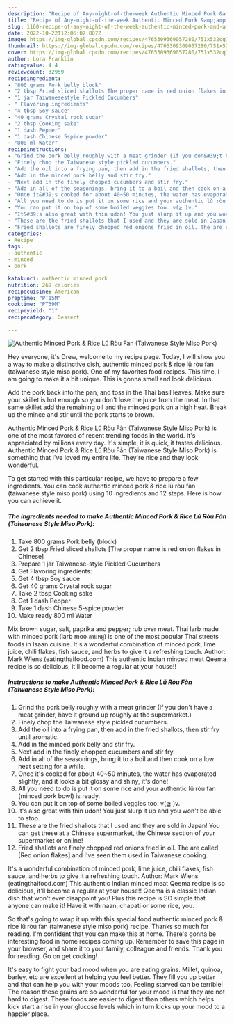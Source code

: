 ```yaml
---
description: "Recipe of Any-night-of-the-week Authentic Minced Pork &amp;amp; Rice Lǔ Ròu Fàn (Taiwanese Style  Miso Pork)"
title: "Recipe of Any-night-of-the-week Authentic Minced Pork &amp;amp; Rice Lǔ Ròu Fàn (Taiwanese Style  Miso Pork)"
slug: 1160-recipe-of-any-night-of-the-week-authentic-minced-pork-and-amp-rice-l-rou-fan-taiwanese-style-miso-pork
date: 2022-10-22T12:06:07.807Z
image: https://img-global.cpcdn.com/recipes/4765309369057280/751x532cq70/authentic-minced-pork-rice-lǔ-rou-fan-taiwanese-style-miso-pork-recipe-main-photo.jpg
thumbnail: https://img-global.cpcdn.com/recipes/4765309369057280/751x532cq70/authentic-minced-pork-rice-lǔ-rou-fan-taiwanese-style-miso-pork-recipe-main-photo.jpg
cover: https://img-global.cpcdn.com/recipes/4765309369057280/751x532cq70/authentic-minced-pork-rice-lǔ-rou-fan-taiwanese-style-miso-pork-recipe-main-photo.jpg
author: Lora Franklin
ratingvalue: 4.4
reviewcount: 32959
recipeingredient:
- "800 grams Pork belly block"
- "2 tbsp Fried sliced shallots The proper name is red onion flakes in Chinese"
- "1 jar Taiwanesestyle Pickled Cucumbers"
- " Flavoring ingredients"
- "4 tbsp Soy sauce"
- "40 grams Crystal rock sugar"
- "2 tbsp Cooking sake"
- "1 dash Pepper"
- "1 dash Chinese 5spice powder"
- "800 ml Water"
recipeinstructions:
- "Grind the pork belly roughly with a meat grinder (If you don&#39;t have a meat grinder, have it ground up roughly at the supermarket.)"
- "Finely chop the Taiwanese style pickled cucumbers."
- "Add the oil into a frying pan, then add in the fried shallots, then stir fry until aromatic."
- "Add in the minced pork belly and stir fry."
- "Next add in the finely chopped cucumbers and stir fry."
- "Add in all of the seasonings, bring it to a boil and then cook on a low heat setting for a while."
- "Once it&#39;s cooked for about 40~50 minutes, the water has evaporated slightly, and it looks a bit glossy and shiny, it&#39;s done!"
- "All you need to do is put it on some rice and your authentic lǔ ròu fàn (minced pork bowl) is ready."
- "You can put it on top of some boiled veggies too. v(≧ )v."
- "It&#39;s also great with thin udon! You just slurp it up and you won&#39;t be able to stop."
- "These are the fried shallots that I used and they are sold in Japan! You can get these at a Chinese supermarket, the Chinese section of your supermarket or online!"
- "Fried shallots are finely chopped red onions fried in oil. The are called [Red onion flakes] and I&#39;ve seen them used in Taiwanese cooking."
categories:
- Recipe
tags:
- authentic
- minced
- pork

katakunci: authentic minced pork 
nutrition: 269 calories
recipecuisine: American
preptime: "PT15M"
cooktime: "PT39M"
recipeyield: "1"
recipecategory: Dessert

---
```



![Authentic Minced Pork &amp; Rice Lǔ Ròu Fàn (Taiwanese Style  Miso Pork)](https://img-global.cpcdn.com/recipes/4765309369057280/751x532cq70/authentic-minced-pork-rice-lǔ-rou-fan-taiwanese-style-miso-pork-recipe-main-photo.jpg)

Hey everyone, it's Drew, welcome to my recipe page. Today, I will show you a way to make a distinctive dish, authentic minced pork &amp; rice lǔ ròu fàn (taiwanese style  miso pork). One of my favorites food recipes. This time, I am going to make it a bit unique. This is gonna smell and look delicious.

Add the pork back into the pan, and toss in the Thai basil leaves. Make sure your skillet is hot enough so you don&#39;t lose the juice from the meat. In that same skillet add the remaining oil and the minced pork on a high heat. Break up the mince and stir until the pork starts to brown.

Authentic Minced Pork &amp; Rice Lǔ Ròu Fàn (Taiwanese Style  Miso Pork) is one of the most favored of recent trending foods in the world. It's appreciated by millions every day. It's simple, it is quick, it tastes delicious. Authentic Minced Pork &amp; Rice Lǔ Ròu Fàn (Taiwanese Style  Miso Pork) is something that I've loved my entire life. They're nice and they look wonderful.


To get started with this particular recipe, we have to prepare a few ingredients. You can cook authentic minced pork &amp; rice lǔ ròu fàn (taiwanese style  miso pork) using 10 ingredients and 12 steps. Here is how you can achieve it.

<!--inarticleads1-->

##### The ingredients needed to make Authentic Minced Pork &amp; Rice Lǔ Ròu Fàn (Taiwanese Style  Miso Pork):

1. Take 800 grams Pork belly (block)
1. Get 2 tbsp Fried sliced shallots [The proper name is red onion flakes in Chinese]
1. Prepare 1 jar Taiwanese-style Pickled Cucumbers
1. Get  Flavoring ingredients:
1. Get 4 tbsp Soy sauce
1. Get 40 grams Crystal rock sugar
1. Take 2 tbsp Cooking sake
1. Get 1 dash Pepper
1. Take 1 dash Chinese 5-spice powder
1. Make ready 800 ml Water


Mix brown sugar, salt, paprika and pepper; rub over meat. Thai larb made with minced pork (larb moo ลาบหมู) is one of the most popular Thai streets foods in Isaan cuisine. It&#39;s a wonderful combination of minced pork, lime juice, chili flakes, fish sauce, and herbs to give it a refreshing touch. Author: Mark Wiens (eatingthaifood.com) This authentic Indian minced meat Qeema recipe is so delicious, it&#39;ll become a regular at your house!! 

<!--inarticleads2-->

##### Instructions to make Authentic Minced Pork &amp; Rice Lǔ Ròu Fàn (Taiwanese Style  Miso Pork):

1. Grind the pork belly roughly with a meat grinder (If you don&#39;t have a meat grinder, have it ground up roughly at the supermarket.)
1. Finely chop the Taiwanese style pickled cucumbers.
1. Add the oil into a frying pan, then add in the fried shallots, then stir fry until aromatic.
1. Add in the minced pork belly and stir fry.
1. Next add in the finely chopped cucumbers and stir fry.
1. Add in all of the seasonings, bring it to a boil and then cook on a low heat setting for a while.
1. Once it&#39;s cooked for about 40~50 minutes, the water has evaporated slightly, and it looks a bit glossy and shiny, it&#39;s done!
1. All you need to do is put it on some rice and your authentic lǔ ròu fàn (minced pork bowl) is ready.
1. You can put it on top of some boiled veggies too. v(≧ )v.
1. It&#39;s also great with thin udon! You just slurp it up and you won&#39;t be able to stop.
1. These are the fried shallots that I used and they are sold in Japan! You can get these at a Chinese supermarket, the Chinese section of your supermarket or online!
1. Fried shallots are finely chopped red onions fried in oil. The are called [Red onion flakes] and I&#39;ve seen them used in Taiwanese cooking.


It&#39;s a wonderful combination of minced pork, lime juice, chili flakes, fish sauce, and herbs to give it a refreshing touch. Author: Mark Wiens (eatingthaifood.com) This authentic Indian minced meat Qeema recipe is so delicious, it&#39;ll become a regular at your house!! Qeema is a classic Indian dish that won&#39;t ever disappoint you! Plus this recipe is SO simple that anyone can make it! Have it with naan, chapati or some rice, you. 

So that's going to wrap it up with this special food authentic minced pork &amp; rice lǔ ròu fàn (taiwanese style  miso pork) recipe. Thanks so much for reading. I'm confident that you can make this at home. There's gonna be interesting food in home recipes coming up. Remember to save this page in your browser, and share it to your family, colleague and friends. Thank you for reading. Go on get cooking!

It's easy to fight your bad mood when you are eating grains. Millet, quinoa, barley, etc are excellent at helping you feel better. They fill you up better and that can help you with your moods too. Feeling starved can be terrible! The reason these grains are so wonderful for your mood is that they are not hard to digest. These foods are easier to digest than others which helps kick start a rise in your glucose levels which in turn kicks up your mood to a happier place.
